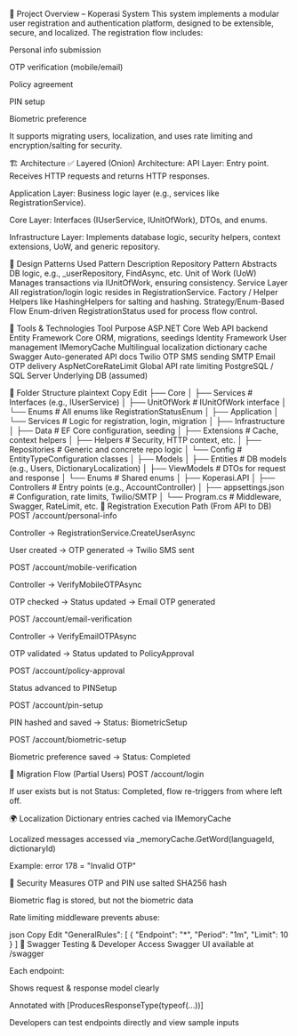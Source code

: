 📌 Project Overview – Koperasi System
This system implements a modular user registration and authentication platform, designed to be extensible, secure, and localized. The registration flow includes:

Personal info submission

OTP verification (mobile/email)

Policy agreement

PIN setup

Biometric preference

It supports migrating users, localization, and uses rate limiting and encryption/salting for security.

🏗️ Architecture
✅ Layered (Onion) Architecture:
API Layer: Entry point. Receives HTTP requests and returns HTTP responses.

Application Layer: Business logic layer (e.g., services like RegistrationService).

Core Layer: Interfaces (IUserService, IUnitOfWork), DTOs, and enums.

Infrastructure Layer: Implements database logic, security helpers, context extensions, UoW, and generic repository.

🧠 Design Patterns Used
Pattern	Description
Repository Pattern	Abstracts DB logic, e.g., _userRepository, FindAsync, etc.
Unit of Work (UoW)	Manages transactions via IUnitOfWork, ensuring consistency.
Service Layer	All registration/login logic resides in RegistrationService.
Factory / Helper	Helpers like HashingHelpers for salting and hashing.
Strategy/Enum-Based Flow	Enum-driven RegistrationStatus used for process flow control.

🧰 Tools & Technologies
Tool	Purpose
ASP.NET Core	Web API backend
Entity Framework Core	ORM, migrations, seedings
Identity Framework	User management
IMemoryCache	Multilingual localization dictionary cache
Swagger	Auto-generated API docs
Twilio	OTP SMS sending
SMTP	Email OTP delivery
AspNetCoreRateLimit	Global API rate limiting
PostgreSQL / SQL Server	Underlying DB (assumed)

📁 Folder Structure
plaintext
Copy
Edit
├── Core
│   ├── Services            # Interfaces (e.g., IUserService)
│   ├── UnitOfWork          # IUnitOfWork interface
│   └── Enums               # All enums like RegistrationStatusEnum
│
├── Application
│   └── Services            # Logic for registration, login, migration
│
├── Infrastructure
│   ├── Data                # EF Core configuration, seeding
│   ├── Extensions          # Cache, context helpers
│   ├── Helpers             # Security, HTTP context, etc.
│   ├── Repositories        # Generic and concrete repo logic
│   └── Config              # EntityTypeConfiguration classes
│
├── Models
│   ├── Entities            # DB models (e.g., Users, DictionaryLocalization)
│   ├── ViewModels          # DTOs for request and response
│   └── Enums               # Shared enums
│
├── Koperasi.API
│   ├── Controllers         # Entry points (e.g., AccountController)
│   ├── appsettings.json    # Configuration, rate limits, Twilio/SMTP
│   └── Program.cs          # Middleware, Swagger, RateLimit, etc.
🔄 Registration Execution Path (From API to DB)
POST /account/personal-info

Controller → RegistrationService.CreateUserAsync

User created → OTP generated → Twilio SMS sent

POST /account/mobile-verification

Controller → VerifyMobileOTPAsync

OTP checked → Status updated → Email OTP generated

POST /account/email-verification

Controller → VerifyEmailOTPAsync

OTP validated → Status updated to PolicyApproval

POST /account/policy-approval

Status advanced to PINSetup

POST /account/pin-setup

PIN hashed and saved → Status: BiometricSetup

POST /account/biometric-setup

Biometric preference saved → Status: Completed

🔁 Migration Flow (Partial Users)
POST /account/login

If user exists but is not Status: Completed, flow re-triggers from where left off.

🌍 Localization
Dictionary entries cached via IMemoryCache

Localized messages accessed via _memoryCache.GetWord(languageId, dictionaryId)

Example: error 178 = "Invalid OTP"

🔐 Security Measures
OTP and PIN use salted SHA256 hash

Biometric flag is stored, but not the biometric data

Rate limiting middleware prevents abuse:

json
Copy
Edit
"GeneralRules": [
  { "Endpoint": "*", "Period": "1m", "Limit": 10 }
]
🧪 Swagger Testing & Developer Access
Swagger UI available at /swagger

Each endpoint:

Shows request & response model clearly

Annotated with [ProducesResponseType(typeof(...))]

Developers can test endpoints directly and view sample inputs

